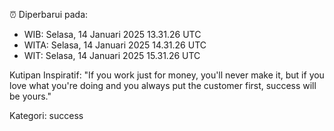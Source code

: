 ⏰ Diperbarui pada:
- WIB: Selasa, 14 Januari 2025 13.31.26 UTC
- WITA: Selasa, 14 Januari 2025 14.31.26 UTC
- WIT: Selasa, 14 Januari 2025 15.31.26 UTC

Kutipan Inspiratif:
"If you work just for money, you'll never make it, but if you love what you're doing and you always put the customer first, success will be yours."


Kategori: success

